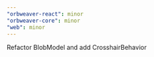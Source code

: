 ```yaml
---
"orbweaver-react": minor
"orbweaver-core": minor
"web": minor
---
```


Refactor BlobModel and add CrosshairBehavior
